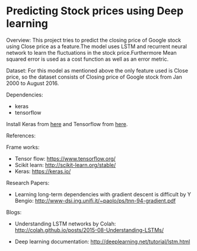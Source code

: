 # Predicting Stock prices using Deep learning

Overview:
This project tries to predict the closing price of Google stock using Close price
as a feature.The model uses LSTM and recurrent neural network to learn the fluctuations
in the stock price.Furthermore Mean squared error is used as a cost function as well as
an error metric.

Dataset:
For this model as mentioned above the only feature used is Close price, so the dataset 
consists of Closing price of Google stock from Jan 2000 to August 2016.

Dependencies:
- keras
- tensorflow

Install Keras from [here](https://keras.io/) and Tensorflow from [here](https://www.tensorflow.org/versions/r0.12/get_started/os_setup). 

References:

Frame works:
- Tensor flow: https://www.tensorflow.org/
- Scikit learn: http://scikit-learn.org/stable/
- Keras: https://keras.io/

Research Papers:
- Learning long-term dependencies with gradient descent is difficult by Y Bengio: 
 http://www-dsi.ing.unifi.it/~paolo/ps/tnn-94-gradient.pdf

Blogs:
- Understanding LSTM networks by Colah: http://colah.github.io/posts/2015-08-Understanding-LSTMs/

- Deep learning documentation: http://deeplearning.net/tutorial/lstm.html 
